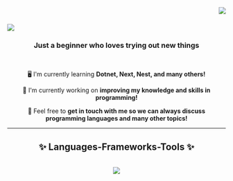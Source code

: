 <img align="right" src="https://visitor-badge.laobi.icu/badge?page_id=DhiroJap.DhiroJap" />

<h1>
  <img src="https://readme-typing-svg.demolab.com/?lines=Hello+There!+👋;My+name+is+Dhiro+Jap;Enjoy+your+visit!"/>
</h1>

<h3 align="center">Just a beginner who loves trying out new things</h3>

<br/>

<div align="center">
  
  🖥️ I'm currently learning <strong>Dotnet, Next, Nest, and many others!</strong>

  🤖 I'm currently working on <strong>improving my knowledge and skills in programming!</strong>

  💬 Feel free to <strong>get in touch with me so we can always discuss programming languages and many other topics!</strong>
  
</div>

<hr/>

<h2 align="center">✨ Languages-Frameworks-Tools ✨</h2>

<br/>

<div align="center">
  <a href="https://skillicons.dev">
    <img src="https://skillicons.dev/icons?i=c,cs,cpp,java,css,vscode,dotnet,eclipse,express,visualstudio,git,github,gradle,html,js,ts,jquery,sass,mongodb,mysql,nestjs,nextjs,nodejs,postman,react,redis,redux,regex,replit,codepen" />
  </a>
</div>
